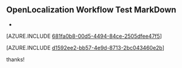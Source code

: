 ## OpenLocalization Workflow Test MarkDown
* 

[AZURE.INCLUDE [681fa0b8-00d5-4494-84ce-2505dfee47f5](calleeMd1.md)]



[AZURE.INCLUDE [d1592ee2-bb57-4e9d-8713-2bc043460e2b](calleeMd2.md)]

 
thanks!
